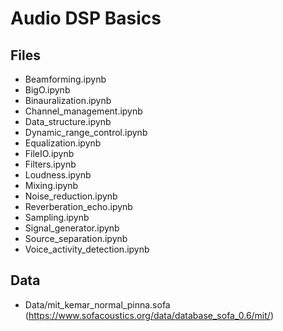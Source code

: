 # Audio DSP Basics 

## Files
- Beamforming.ipynb
- BigO.ipynb
- Binauralization.ipynb
- Channel_management.ipynb
- Data_structure.ipynb
- Dynamic_range_control.ipynb
- Equalization.ipynb
- FileIO.ipynb
- Filters.ipynb
- Loudness.ipynb
- Mixing.ipynb
- Noise_reduction.ipynb
- Reverberation_echo.ipynb
- Sampling.ipynb
- Signal_generator.ipynb
- Source_separation.ipynb
- Voice_activity_detection.ipynb

## Data
- Data/mit_kemar_normal_pinna.sofa (https://www.sofacoustics.org/data/database_sofa_0.6/mit/)